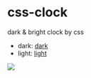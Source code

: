 # css-clock
dark &amp; bright clock by css

- dark: [dark](http://div.gg/demo/clock/clock-dark.html)
- light: [light](http://div.gg/demo/clock/clock-light.html)


![](http://div.gg/demo/clock/image/GIF.gif)
